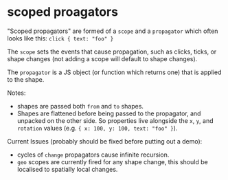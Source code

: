 # scoped proagators
"Scoped propagators" are formed of a `scope` and a `propagator` which often looks like this: 
`click { text: "foo" }`

The `scope` sets the events that cause propagation, such as clicks, ticks, or shape changes (not adding a scope will default to shape changes).

The `propagator` is a JS object (or function which returns one) that is applied to the shape.

Notes:
- shapes are passed both `from` and `to` shapes.
- Shapes are flattened before being passed to the propagator, and unpacked on the other side. So properties live alongside the `x`, `y`, and `rotation` values (e.g. `{ x: 100, y: 100, text: "foo" }`).

Current Issues (probably should be fixed before putting out a demo):
- cycles of `change` propagators cause infinite recursion.
- `geo` scopes are currently fired for any shape change, this should be localised to spatially local changes.